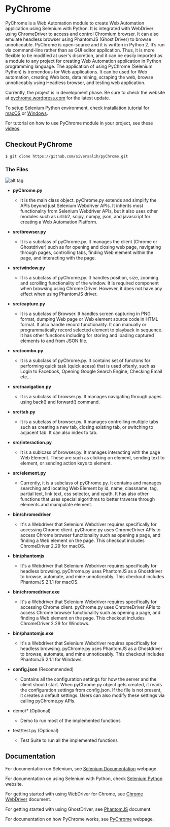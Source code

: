 # PyChrome


PyChrome is a Web Automation module to create Web Automation application using Selenium with Python. It is integrated with WebDriver using ChromeDriver to access and control Chromium browser. It can also emulate headless browser using PhantomJS (Ghost Driver) to browse unnoticeable. PyChrome is open-source and it is written in Python 2. It’s run via command-line rather than as GUI editor application. Thus, it is more flexible to be modified at user's discretion, and it can be easily imported as a module to any project for creating Web Automation application in Python programming language. The application of using PyChrome (Selenium Python) is tremendous for Web applications. It can be used for Web automation, creating Web bots, data mining, scraping the web, browse unnoticeably using Headless browser, and testing web application.



Currently, the project is in development phase. Be sure to check the website  at [pychrome.wordpress.com][website] for the latest update.


To setup Selenium Python environment, check installation tutorial for [macOS][macos] or [Windows][windows].

For tutorial on how to use PyChrome module in your project, see these [videos][videos].



## Checkout PyChrome
```sh
$ git clone https://github.com/siversalih/pyChrome.git
```
### The Files
![alt tag][DSNIMG]

-	**pyChrome.py**
	-	It is the main class object. pyChrome.py extends and simplify the APIs beyond just Selenium Webdriver APIs. It inherits most functionality from Selenium Webdriver APIs, but it also uses other modules such as urllib2, scipy, numpy, json, and javascript for creating a Web Automation Platform. 

-	**src/browser.py** 
	-	It is a subclass of pyChrome.py. It manages the client (Chrome or Ghostdriver) such as for opening and closing web page, navigating through pages, controlling tabs, finding Web element within the page, and interacting with the page.

-	**src/window.py**
	-	It is a subclass of pyChrome.py. It handles position, size, zooming and scrolling functionality of the window. It is required component when browsing using Chrome Driver. However, it does not have any effect when using PhantomJS driver.

-	**src/capture.py**
	-	It is a subclass of Browser. It handles screen capturing in PNG format, dumping Web page or Web element source code in HTML format. It also handle record functionality. It can manually or programmatically record selected element to playback in sequence. It has other functions including for storing and loading captured elements to and from JSON file.

-	**src/combo.py**
	-	It is a subclass of pyChrome.py. It contains set of functons for performing quick task (quick acess) that is used oftenly, such as Login to Facebook, Opening Google Search Engine, Checking Email etc...

-	**src/navigation.py**
	-	It is a subclass of browser.py. It manages navigating through pages using back() and forward() command.

-	**src/tab.py**
	-	It is a subclass of browser.py. It manages controlling multiple tabs such as creating a new tab, closing existing tab, or switching to adjacent tab. It can also index to tab.

-	**src/interaction.py**
	-	It is a sublcass of browser.py. It manages interacting with the page Web Element. These are such as clicking on element, sending text to element, or sending action keys to element.

-	**src/element.py**
	-	Currently, it is a subclass of pyChrome.py. It contains and manages searching and locating Web Element by id, name, classname, tag, partial text, link text, css selector, and xpath. It has also other functions that uses special algorithms to better traverse through elements and manipulate  element. 

-	**bin/chromedriver**
	-	It's a Webdriver that Selenium Webdriver requires specifically for accessing Chrome client. pyChrome.py uses ChromeDriver APIs to access Chrome browser functionality such as opening a page, and finding a Web element on the page. This checkout includes ChromeDriver 2.29 for macOS.

-	**bin/phantomjs**
	-	It's a Webdriver that Selenium Webdriver requires specifically for headless browsing. pyChrome.py uses PhantomJS as a Ghostdriver to browse, automate, and mine unnoticeably. This checkout includes PhantomJS 2.1.1 for macOS. 

-	**bin/chromedriver.exe**
	-	It's a Webdriver that Selenium Webdriver requires specifically for accessing Chrome client. pyChrome.py uses ChromeDriver APIs to access Chrome browser functionality such as opening a page, and finding a Web element on the page. This checkout includes ChromeDriver 2.29 for Windows.

-	**bin/phantomjs.exe**
	-	It's a Webdriver that Selenium Webdriver requires specifically for headless browsing. pyChrome.py uses PhantomJS as a Ghostdriver to browse, automate, and mine unnoticeably. This checkout includes PhantomJS 2.1.1 for Windows. 

-	**config.json** (Recommended)
	- Contains all the configuration settings for how the server and the client should start. When pyChrome.py object gets created, it reads the configuration settings from config.json. If the file is not present, it creates a default settings. Users can also modify these settings via calling pyChrome.py APIs.

- 	demo/* (Optional)
	- Demo to run most of the implemented functions

-	test/test.py (Optional)
	- Test Suite to run all the implemented functions


## Documentation

For documentation on Selenium, see [Selenium Documentation][res1] webpage. 

For documentation on using Selenium with Python, check [Selenium Python][res2] website. 

For getting started with using WebDriver for Chrome, see [Chrome WebDriver][res3] document.

For getting started with using GhostDriver, see [PhantomJS][res4] document.

For documentation on how PyChrome works, see [PyChrome][PyChrome] webpage.

[web1]: <https://selenium-python.readthedocs.io/>
[web2]: <https://sites.google.com/a/chromium.org/chromedriver/home/>
[web3]: <http://phantomjs.org/quick-start.html/>

[req1]: <https://www.python.org/downloads/>
[req2]: <https://pypi.python.org/pypi/selenium/>
[req3]: <https://selenium-python.readthedocs.io/installation.html>
[req4]: <https://www.google.com/chrome/browser/desktop/>
[req5]: <https://chromedriver.storage.googleapis.com/index.html?path=2.9/>
[req6]: <http://phantomjs.org/download.html/>

[test1]: <https://github.com/siversalih/pyChrome/blob/master/test/Test_Results_win32.pdf/>
[test2]: <https://github.com/siversalih/pyChrome/blob/master/test/Test_Results_macOS.pdf/>


[totest1]: <https://www.python.org/downloads/>
[totest2]: <https://chromedriver.storage.googleapis.com/index.html?path=2.9/>
[totest3]: <http://phantomjs.org/download.html/>
[totest4]: <https://pypi.python.org/pypi/selenium#downloads/>
[totest5]: <https://www.python.org/downloads/>
[totest6]: <https://chromedriver.storage.googleapis.com/index.html?path=2.9/>
[totest7]: <http://phantomjs.org/download.html/>
[totest8]: <https://pypi.python.org/pypi/selenium#downloads/>

[res1]: <http://www.seleniumhq.org/docs/>
[res2]: <https://selenium-python.readthedocs.io/>
[res3]: <https://sites.google.com/a/chromium.org/chromedriver/getting-started/>
[res4]: <http://phantomjs.org/quick-start.html/>

[DSNIMG]: <https://github.com/siversalih/pyChrome/blob/master/design/Design_Chart.png/>

[website]: <https://pychrome.wordpress.com/>
[videos]: <https://www.youtube.com/playlist?list=PL8R5Fi8yjw7mNAgRZpQWxJ_ndcL4Tcn0C>
[macos]: <https://youtu.be/kizSRWlnPvE/>
[windows]: <https://youtu.be/3rguo2u3NqM/>
[pychrome]: <https://pychrome.wordpress.com/about//>

